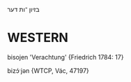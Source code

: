 בזיון
־ות
דער

WESTERN
========

bisojen 'Verachtung' {Friedrich 1784: 17}

bizɔ́ˑjən {WTCP, Vác, 47197}